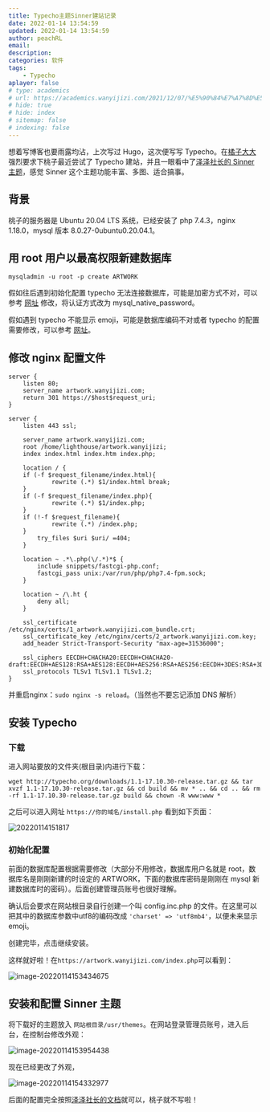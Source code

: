 ```yaml
---
title: Typecho主题Sinner建站记录
date: 2022-01-14 13:54:59
updated: 2022-01-14 13:54:59
author: peachRL
email: 
description: 
categories: 软件
tags: 
	- Typecho
aplayer: false
# type: academics
# url: https://academics.wanyijizi.com/2021/12/07/%E5%90%84%E7%A7%8D%E5%AD%A6%E6%9C%AF%E6%8A%A5%E5%91%8A%E7%9A%84PPT%E5%BA%94%E8%AF%A5%E6%80%8E%E4%B9%88%E5%81%9A/
# hide: true
# hide: index
# sitemap: false
# indexing: false
---
```


想着写博客也要雨露均沾，上次写过 Hugo，这次便写写 Typecho。在[橘子大大](https://moc.qq.pcno.cn/)强烈要求下桃子最近尝试了 Typecho 建站，并且一眼看中了[泽泽社长的 Sinner 主题](https://blog.zezeshe.com/archives/sinner-typecho-theme.html)，感觉 Sinner 这个主题功能丰富、多图、适合搞事。

<!-- more -->

## 背景

桃子的服务器是 Ubuntu 20.04 LTS 系统，已经安装了 php 7.4.3，nginx 1.18.0，mysql 版本 8.0.27-0ubuntu0.20.04.1。

## 用 root 用户以最高权限新建数据库

```shell
mysqladmin -u root -p create ARTWORK
```

假如往后遇到初始化配置 typecho 无法连接数据库，可能是加密方式不对，可以参考 [网址](https://www.cnblogs.com/tomyyyyy/p/14584379.html) 修改，将认证方式改为 mysql_native_password。

假如遇到 typecho 不能显示 emoji，可能是数据库编码不对或者 typecho 的配置需要修改，可以参考 [网址](https://limbopro.com/archives/Typecho-emoji.html)。

## 修改 nginx 配置文件

```nginx
server {
    listen 80;
    server_name artwork.wanyijizi.com;
	return 301 https://$host$request_uri;
}

server {
	listen 443 ssl; 

    server_name artwork.wanyijizi.com;
    root /home/lighthouse/artwork.wanyijizi;
    index index.html index.htm index.php;

    location / {
    if (-f $request_filename/index.html){
            rewrite (.*) $1/index.html break;
    }
    if (-f $request_filename/index.php){
            rewrite (.*) $1/index.php;
    }
    if (!-f $request_filename){
            rewrite (.*) /index.php;
    }
        try_files $uri $uri/ =404;
    }

    location ~ .*\.php(\/.*)*$ {
        include snippets/fastcgi-php.conf;
        fastcgi_pass unix:/var/run/php/php7.4-fpm.sock;
    }

    location ~ /\.ht {
        deny all;
    }

	ssl_certificate /etc/nginx/certs/1_artwork.wanyijizi.com_bundle.crt;
	ssl_certificate_key /etc/nginx/certs/2_artwork.wanyijizi.com.key;
	add_header Strict-Transport-Security "max-age=31536000";

	ssl_ciphers EECDH+CHACHA20:EECDH+CHACHA20-draft:EECDH+AES128:RSA+AES128:EECDH+AES256:RSA+AES256:EECDH+3DES:RSA+3DES:!MD5;
	ssl_protocols TLSv1 TLSv1.1 TLSv1.2;
}
```

并重启nginx：`sudo nginx -s reload`。（当然也不要忘记添加 DNS 解析）

## 安装 Typecho

### 下载

进入网站要放的文件夹(根目录)内进行下载：

```shell
wget http://typecho.org/downloads/1.1-17.10.30-release.tar.gz && tar xvzf 1.1-17.10.30-release.tar.gz && cd build && mv * .. && cd .. && rm -rf 1.1-17.10.30-release.tar.gz build && chown -R www:www *
```

之后可以进入网址 `https://你的域名/install.php` 看到如下页面：

![20220114151817](https://image.wanyijizi.com/20220114/QQ截图20220114151817.jpg)

### 初始化配置

前面的数据库配置根据需要修改（大部分不用修改，数据库用户名就是 root，数据库名是刚刚新建的时设定的 ARTWORK，下面的数据库密码是刚刚在 mysql 新建数据库时的密码）。后面创建管理员账号也很好理解。

确认后会要求在网站根目录自行创建一个叫 config.inc.php 的文件。在这里可以把其中的数据库参数中utf8的编码改成 `'charset' => 'utf8mb4'`，以便未来显示 emoji。

创建完毕，点击继续安装。

这样就好啦！在`https://artwork.wanyijizi.com/index.php`可以看到：

![image-20220114153434675](https://image.wanyijizi.com/20220114/image-20220114153434675.png)

## 安装和配置 Sinner 主题

将下载好的主题放入 `网站根目录/usr/themes`。在网站登录管理员账号，进入后台，在控制台修改外观：

![image-20220114153954438](https://image.wanyijizi.com/20220114/image-20220114153954438.png)

现在已经更改了外观，

![image-20220114154332977](https://image.wanyijizi.com/20220114/image-20220114154332977.png)

后面的配置完全按照[泽泽社长的文档](https://www.yuque.com/qqdie/sinner)就可以，桃子就不写啦！
